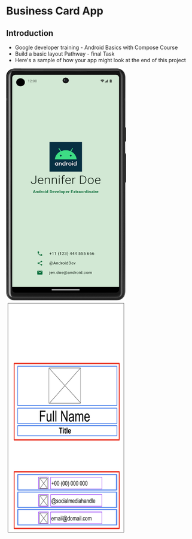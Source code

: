 # Business Card App

## Introduction
- Google developer training - Android Basics with Compose Course
- Build a basic layout Pathway - final Task 
- Here's a sample of how your app might look at the end of this project


<p align="left">  <img src="https://github.com/Sajeewamalith/Business_Card/blob/master/endResult.png"  width="320" height="620"/> 
  <img src="https://github.com/Sajeewamalith/Business_Card/blob/master/scratch.png"  width="320" height="620"/> 
 </p>
